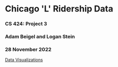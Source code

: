 # Chicago 'L' Ridership Data

### CS 424: Project 3

### Adam Beigel and Logan Stein

### 28 November 2022

[Data Visualizations](https://abeige.github.io/cs424-project3/site/index.html)
